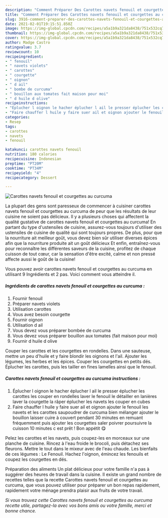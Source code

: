 ```yaml
---
description: "Comment Préparer Des Carottes navets fenouil et courgettes au curcuma"
title: "Comment Préparer Des Carottes navets fenouil et courgettes au curcuma"
slug: 3916-comment-preparer-des-carottes-navets-fenouil-et-courgettes-au-curcuma
date: 2021-02-01T19:15:51.850Z
image: https://img-global.cpcdn.com/recipes/a5a1b9a321da8438/751x532cq70/carottes-navets-fenouil-et-courgettes-au-curcuma-photo-principale-de-la-recette.jpg
thumbnail: https://img-global.cpcdn.com/recipes/a5a1b9a321da8438/751x532cq70/carottes-navets-fenouil-et-courgettes-au-curcuma-photo-principale-de-la-recette.jpg
cover: https://img-global.cpcdn.com/recipes/a5a1b9a321da8438/751x532cq70/carottes-navets-fenouil-et-courgettes-au-curcuma-photo-principale-de-la-recette.jpg
author: Madge Castro
ratingvalue: 3.7
reviewcount: 10
recipeingredient:
- " fenouil"
- " navets violets"
- " carottes"
- " courgette"
- " oignon"
- " d ail"
- " bombe de curcuma"
- " bouillon aux tomates fait maison pour moi"
- " d huile d olive"
recipeinstructions:
- "Éplucher l oignon le hacher éplucher l ail le presser éplucher les carottes les couper en rondelles laver le fenouil le détailler en lanières laver la courgette la râper éplucher les navets les couper en cubes"
- "Faire chauffer l huile y faire suer ail et oignon ajouter le fenouil les navets et les carottes saupoudrer de curcuma bien mélanger ajouter le bouillon laisser cuire à couvert pendant 30 minutes en remuant fréquemment puis ajouter les courgettes saler poivrer poursuivre la cuisson 10 minutes c est prêt ! Bon appétit 😋"
categories:
- Resep
tags:
- carottes
- navets
- fenouil

katakunci: carottes navets fenouil 
nutrition: 180 calories
recipecuisine: Indonesian
preptime: "PT20M"
cooktime: "PT34M"
recipeyield: "4"
recipecategory: Dessert

---
```



![Carottes navets fenouil et courgettes au curcuma](https://img-global.cpcdn.com/recipes/a5a1b9a321da8438/751x532cq70/carottes-navets-fenouil-et-courgettes-au-curcuma-photo-principale-de-la-recette.jpg)

La plupart des gens sont paresseux de commencer à cuisiner carottes navets fenouil et courgettes au curcuma de peur que les résultats de leur cuisine ne soient pas délicieux. Il y a plusieurs choses qui affectent la qualité gustative de carottes navets fenouil et courgettes au curcuma! En partant du type d'ustensiles de cuisine, assurez-vous toujours d'utiliser des ustensiles de cuisine de qualité qui sont toujours propres. De plus, pour que la nourriture ait meilleur goût, vous devez bien sûr utiliser diverses épices afin que la nourriture produite ait un goût délicieux Et enfin, entraînez-vous pour reconnaître les différentes saveurs de la cuisine, profitez de chaque cuisson de tout cœur, car la sensation d'être excité, calme et non pressé affecte aussi le goût de la cuisine!

<!--inarticleads1-->

Vous pouvez avoir carottes navets fenouil et courgettes au curcuma en utilisant 9 Ingrédients et 2 pas. Voici comment vous atteindre il.

##### Ingrédients de carottes navets fenouil et courgettes au curcuma :

1. Fournir  fenouil
1. Préparer  navets violets
1. Utilisation  carottes
1. Vous avez besoin  courgette
1. Fournir  oignon
1. Utilisation  d ail
1. Vous devez vous préparer  bombée de curcuma
1. Vous devez vous préparer  bouillon aux tomates (fait maison pour moi)
1. Fournir  d huile d olive


Couper les carottes et les courgettes en rondelles. Dans une sauteuse, mettre un peu d&#39;huile et y faire blondir les oignons et l&#39;ail. Ajouter les légumes, les herbes et les épices. Couper les courgettes en petits dés. Éplucher les carottes, puis les tailler en fines lamelles ainsi que le fenouil. 

<!--inarticleads2-->

##### Carottes navets fenouil et courgettes au curcuma instructions :

1. Éplucher l oignon le hacher éplucher l ail le presser éplucher les carottes les couper en rondelles laver le fenouil le détailler en lanières laver la courgette la râper éplucher les navets les couper en cubes
1. Faire chauffer l huile y faire suer ail et oignon ajouter le fenouil les navets et les carottes saupoudrer de curcuma bien mélanger ajouter le bouillon laisser cuire à couvert pendant 30 minutes en remuant fréquemment puis ajouter les courgettes saler poivrer poursuivre la cuisson 10 minutes c est prêt ! Bon appétit 😋


Pelez les carottes et les navets, puis coupez-les en morceaux sur une planche de cuisine. Rincez à l&#39;eau froide le brocoli, puis détachez ses fleurons. Mettre le tout dans le mixeur avec de l&#39;eau chaude. Les bienfaits de ces légumes : Le Fenouil. Hachez l&#39;oignon, émincez les fenouils et coupez les courgettes en dés. 

<!--inarticleads1-->

<p>
Préparation des aliments Un plat délicieux pour votre famille n'a pas à suggérer des heures de travail dans la cuisine. Il existe un grand nombre de recettes telles que la recette Carottes navets fenouil et courgettes au curcuma, que vous pouvez utiliser pour préparer un bon repas rapidement, rapidement votre ménage prendra plaisir aux fruits de votre travail.
</p>

<p>
<i>Si vous trouvez cette Carottes navets fenouil et courgettes au curcuma recette utile, partagez-la avec vos bons amis ou votre famille, merci et bonne chance.</i>
</p>

